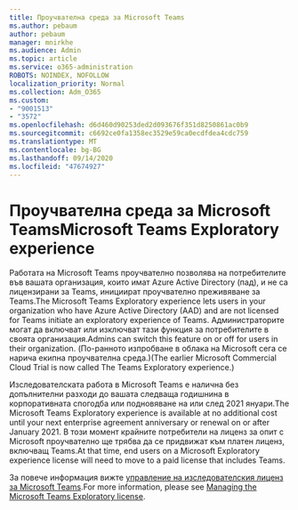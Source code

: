 ```yaml
---
title: Проучвателна среда за Microsoft Teams
ms.author: pebaum
author: pebaum
manager: mnirkhe
ms.audience: Admin
ms.topic: article
ms.service: o365-administration
ROBOTS: NOINDEX, NOFOLLOW
localization_priority: Normal
ms.collection: Adm_O365
ms.custom:
- "9001513"
- "3572"
ms.openlocfilehash: d6d460d90253ded2d093676f351d8250861ac0b9
ms.sourcegitcommit: c6692ce0fa1358ec3529e59ca0ecdfdea4cdc759
ms.translationtype: MT
ms.contentlocale: bg-BG
ms.lasthandoff: 09/14/2020
ms.locfileid: "47674927"
---
```

# <a name="microsoft-teams-exploratory-experience"></a><span data-ttu-id="e7d0f-102">Проучвателна среда за Microsoft Teams</span><span class="sxs-lookup"><span data-stu-id="e7d0f-102">Microsoft Teams Exploratory experience</span></span>

<span data-ttu-id="e7d0f-103">Работата на Microsoft Teams проучвателно позволява на потребителите във вашата организация, които имат Azure Active Directory (пад), и не са лицензирани за Teams, инициират проучвателно преживяване за Teams.</span><span class="sxs-lookup"><span data-stu-id="e7d0f-103">The Microsoft Teams Exploratory experience lets users in your organization who have Azure Active Directory (AAD) and are not licensed for Teams initiate an exploratory experience of Teams.</span></span> <span data-ttu-id="e7d0f-104">Администраторите могат да включват или изключват тази функция за потребителите в своята организация.</span><span class="sxs-lookup"><span data-stu-id="e7d0f-104">Admins can switch this feature on or off for users in their organization.</span></span> <span data-ttu-id="e7d0f-105">(По-ранното изпробване в облака на Microsoft сега се нарича екипна проучвателна среда.)</span><span class="sxs-lookup"><span data-stu-id="e7d0f-105">(The earlier Microsoft Commercial Cloud Trial is now called The Teams Exploratory experience.)</span></span>

<span data-ttu-id="e7d0f-106">Изследователската работа в Microsoft Teams е налична без допълнителни разходи до вашата следваща годишнина в корпоративната спогодба или подновяване на или след 2021 януари.</span><span class="sxs-lookup"><span data-stu-id="e7d0f-106">The Microsoft Teams Exploratory experience is available at no additional cost until your next enterprise agreement anniversary or renewal on or after January 2021.</span></span> <span data-ttu-id="e7d0f-107">В този момент крайните потребители на лиценз за опит с Microsoft проучвателно ще трябва да се придвижат към платен лиценз, включващ Teams.</span><span class="sxs-lookup"><span data-stu-id="e7d0f-107">At that time, end users on a Microsoft Exploratory experience license will need to move to a paid license that includes Teams.</span></span>

<span data-ttu-id="e7d0f-108">За повече информация вижте [управление на изследователския лиценз за Microsoft Teams](https://docs.microsoft.com/microsoftteams/teams-exploratory/).</span><span class="sxs-lookup"><span data-stu-id="e7d0f-108">For more information, please see [Managing the Microsoft Teams Exploratory license](https://docs.microsoft.com/microsoftteams/teams-exploratory/).</span></span>
